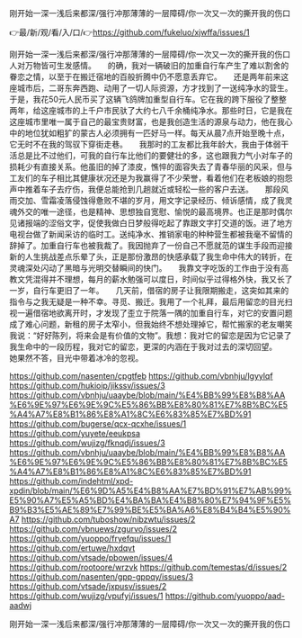 刚开始一深一浅后来都深/强行冲那薄薄的一层障碍/你一次又一次的撕开我的伤口

👉最/新/观/看/入/口/👉https://github.com/fukeluo/xjwffa/issues/1

刚开始一深一浅后来都深/强行冲那薄薄的一层障碍/你一次又一次的撕开我的伤口　　人对万物皆可生发感情。　　的确，我对一辆破旧的加重自行车产生了难以割舍的眷恋之情，以至于在搬迁宿地的百般折腾中仍不愿意丢弃它。　　还是两年前来这座城市后，二哥东奔西跑、动用了一切人际资源，方才找到了一送纯净水的营生。于是，我花50元人民币买了这辆飞鸽牌加重型自行车。它在我的跨下服役了整整两年，给这座城市的上千户市民驮了大约七八千余桶纯净水。那些时日，它是我在这座城市里唯一属于自己的最宝贵财富，也是我创造生活的源泉与动力，他在我心中的地位犹如粗犷的蒙古人必须拥有一匹好马一样。每天从晨7点开始至晚十点，它无时不在我的驾驭下穿街走巷。　　我那时的工友都比我年龄大，我由于体弱干活总是比不过他们，可我的自行车比他们的要健壮的多，这也跟我力气小对车子的损耗少有直接关系。他虽旧的掉了漆皮，憔悴的面容失去了青春华丽的风采，但与工友们的车子相比其健康状况还是为我赢得了不少荣誉，看着他们在老板娘的抱怨声中推着车子去疗伤，我便总能抢到几趟就近或轻松一些的客户去送。　　那段风雨交加、雪霜凌落侵蚀得惫败不堪的岁月，用文字记录经历、倾诉感情，成了我灵魂外交的唯一途径，也是精神、思想独自宽慰、愉悦的最高境界。也正是那时偶尔见诸报端的涩俗文字，促使我做白日梦般得吃起了靠跟文字打交道的饭。进了地方电视台做了新闻采访的临时工。送纯净水、推销家电的种种营生都被我毫不留情的辞掉了。加重自行车也被我裁了。我因抛弃了一份自己不愿就范的谋生手段而迎接新的人生挑战差点乐晕了头，正是那份激昂的快感承载了我生命中伟大的转折，在灵魂深处闪动了黑暗与光明交替瞬间的快门。　　我靠文字吃饭的工作由于没有高教文凭混得并不理想，每月的薪水勉强可以度日，时间似乎过得格外快，我又长了一岁，自行车更旧了一年。　　几天前，借宿的房子让我限期搬走，这突如其来的指令与之我无疑是一种不幸。寻觅、搬迁。我用了一个礼拜，最后用留恋的目光扫视一遍借宿地欲离开时，才发现了歪立于院落一隅的加重自行车，对它的安置问题成了难心问题，新租的房子太窄小，但我始终不想处理掉它，帮忙搬家的老友嘲笑我说：“好好陈列，将来会是有价值的文物”。我想：我对它的留恋是因为它记录了我生命中的一段历程，我对它的留恋，更深的内涵在于我对过去的深切回望。　　
　　她果然不答，目光中带着冰冷的忽视。


https://github.com/nasenten/cpgtfeb
https://github.com/vbnhju/lgyylqf
https://github.com/hukioip/jikssv/issues/3
https://github.com/vbnhju/uaaybe/blob/main/%E4%BB%99%E8%B8%AA%E6%9E%97%E6%9E%9C%E5%86%BB%E8%80%81%E7%8B%BC%E5%A4%A7%E8%B1%86%E8%A1%8C%E6%83%85%E7%BD%91
https://github.com/bugerse/qcx-qcxhe/issues/1
https://github.com/yuyete/eeukpsa
https://github.com/wujizg/fknqdj/issues/3
https://github.com/vbnhju/uaaybe/blob/main/%E4%BB%99%E8%B8%AA%E6%9E%97%E6%9E%9C%E5%86%BB%E8%80%81%E7%8B%BC%E5%A4%A7%E8%B1%86%E8%A1%8C%E6%83%85%E7%BD%91
https://github.com/indehtml/xpd-xpdin/blob/main/%E6%9D%A5%E4%B8%AA%E7%BD%91%E7%AB%99%E5%90%A7%E5%A5%BD%E4%BA%BA%E4%B8%80%E7%94%9F%E5%B9%B3%E5%AE%89%E7%99%BE%E5%BA%A6%E8%B4%B4%E5%90%A7
https://github.com/tuboshow/nibzwtu/issues/2
https://github.com/vbnuews/zgurvo/issues/2
https://github.com/yuoppo/fryefqu/issues/1
https://github.com/ertuwe/hxdqvt
https://github.com/vtsade/pbowen/issues/4
https://github.com/rootoore/wrzvk
https://github.com/temestas/d/issues/2
https://github.com/nasenten/gpp-gppqy/issues/3
https://github.com/vtsade/jxpusv/issues/2
https://github.com/wujizg/vpufyj/issues/1
https://github.com/yuoppo/aad-aadwj

刚开始一深一浅后来都深/强行冲那薄薄的一层障碍/你一次又一次的撕开我的伤口
